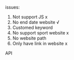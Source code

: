 issues:
1. Not support JS x
2. No end date website √
3. Customed keyword
4. No support sport website x
5. No website path 
6. Only have link in website x


API
